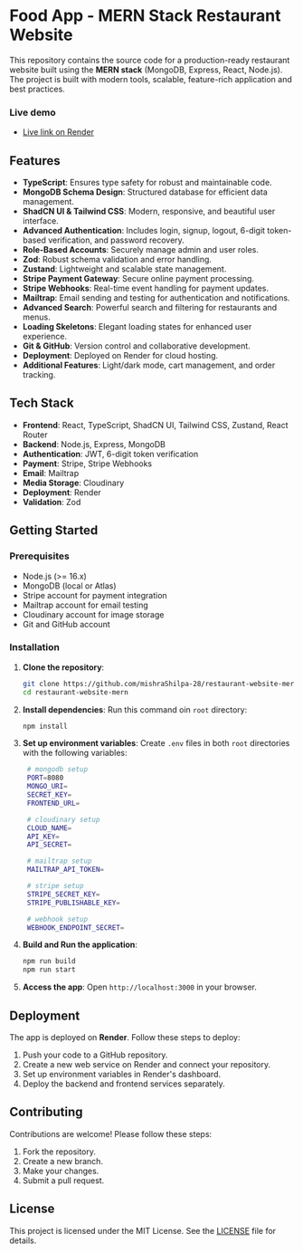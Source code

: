 # Food App - MERN Stack Restaurant Website

This repository contains the source code for a production-ready restaurant website built using the **MERN stack** (MongoDB, Express, React, Node.js). The project is built with  modern tools, scalable, feature-rich application and best practices.

### Live demo
- [Live link on Render](https://restaurant-website-mern-li71.onrender.com/)

## Features

- **TypeScript**: Ensures type safety for robust and maintainable code.
- **MongoDB Schema Design**: Structured database for efficient data management.
- **ShadCN UI & Tailwind CSS**: Modern, responsive, and beautiful user interface.
- **Advanced Authentication**: Includes login, signup, logout, 6-digit token-based verification, and password recovery.
- **Role-Based Accounts**: Securely manage admin and user roles.
- **Zod**: Robust schema validation and error handling.
- **Zustand**: Lightweight and scalable state management.
- **Stripe Payment Gateway**: Secure online payment processing.
- **Stripe Webhooks**: Real-time event handling for payment updates.
- **Mailtrap**: Email sending and testing for authentication and notifications.
- **Advanced Search**: Powerful search and filtering for restaurants and menus.
- **Loading Skeletons**: Elegant loading states for enhanced user experience.
- **Git & GitHub**: Version control and collaborative development.
- **Deployment**: Deployed on Render for cloud hosting.
- **Additional Features**: Light/dark mode, cart management, and order tracking.

## Tech Stack

- **Frontend**: React, TypeScript, ShadCN UI, Tailwind CSS, Zustand, React Router
- **Backend**: Node.js, Express, MongoDB
- **Authentication**: JWT, 6-digit token verification
- **Payment**: Stripe, Stripe Webhooks
- **Email**: Mailtrap
- **Media Storage**: Cloudinary
- **Deployment**: Render
- **Validation**: Zod

## Getting Started

### Prerequisites

- Node.js (>= 16.x)
- MongoDB (local or Atlas)
- Stripe account for payment integration
- Mailtrap account for email testing
- Cloudinary account for image storage
- Git and GitHub account

### Installation

1. **Clone the repository**:

   ```bash
   git clone https://github.com/mishraShilpa-28/restaurant-website-mern.git
   cd restaurant-website-mern
   ```

2. **Install dependencies**:
   Run this command oin `root` directory:
   
   ```bash
   npm install
   ```

4. **Set up environment variables**:
   Create `.env` files in both `root` directories with the following variables:

   ```bash
    # mongodb setup
    PORT=8080
    MONGO_URI=
    SECRET_KEY=
    FRONTEND_URL=

    # cloudinary setup
    CLOUD_NAME=
    API_KEY=
    API_SECRET=

    # mailtrap setup
    MAILTRAP_API_TOKEN=

    # stripe setup
    STRIPE_SECRET_KEY=
    STRIPE_PUBLISHABLE_KEY=

    # webhook setup
    WEBHOOK_ENDPOINT_SECRET=
   ```

5. **Build and Run the application**:

   ```bash
   npm run build 
   npm run start
   ```

6. **Access the app**:
   Open `http://localhost:3000` in your browser.

## Deployment

The app is deployed on **Render**. Follow these steps to deploy:

1. Push your code to a GitHub repository.
2. Create a new web service on Render and connect your repository.
3. Set up environment variables in Render's dashboard.
4. Deploy the backend and frontend services separately.

## Contributing

Contributions are welcome! Please follow these steps:

1. Fork the repository.
2. Create a new branch.
3. Make your changes.
4. Submit a pull request.

## License

This project is licensed under the MIT License. See the [LICENSE](LICENSE) file for details.
